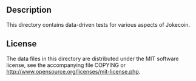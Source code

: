 Description
------------

This directory contains data-driven tests for various aspects of Jokecoin.

License
--------

The data files in this directory are distributed under the MIT software
license, see the accompanying file COPYING or
http://www.opensource.org/licenses/mit-license.php.

